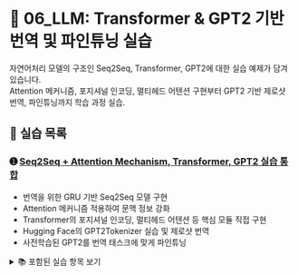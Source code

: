 # 📘 06_LLM: Transformer & GPT2 기반 번역 및 파인튜닝 실습

자연어처리 모델의 구조인 Seq2Seq, Transformer, GPT2에 대한 실습 예제가 담겨 있습니다.  
Attention 메커니즘, 포지셔널 인코딩, 멀티헤드 어텐션 구현부터 GPT2 기반 제로샷 번역, 파인튜닝까지 학습 과정 실습.

## 📄 실습 목록

### ➊ [Seq2Seq + Attention Mechanism, Transformer, GPT2 실습 통합](https://colab.research.google.com/github/Dropthe-bit/ai_portfolio/blob/main/06_LLM/6_transfomer.ipynb)
- 번역을 위한 GRU 기반 Seq2Seq 모델 구현
- Attention 메커니즘 적용하여 문맥 정보 강화
- Transformer의 포지셔널 인코딩, 멀티헤드 어텐션 등 핵심 모듈 직접 구현
- Hugging Face의 GPT2Tokenizer 실습 및 제로샷 번역
- 사전학습된 GPT2를 번역 태스크에 맞게 파인튜닝

<details>
<summary>📚 포함된 실습 항목 보기</summary>

- GPT2Tokenizer를 활용한 토크나이징   
- 커스텀 Dataset (`WMTDataset`) 및 `collate_fn` 구성  
- Seq2Seq 모델 클래스 및 Attention 모듈 구현  
- 포지셔널 인코딩, 멀티헤드 어텐션, Feedforward, LayerNorm 직접 구현  
- Transformer 인코더-디코더 구조 작성  
- Cosine decay warmup 학습률 스케줄러 구현  
- GPT2 기반 제로샷 번역 실습 
- GPT2 파인튜닝을 위한 커스텀 학습 루프
</details>
